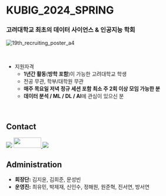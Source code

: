 # KUBIG_2024_SPRING

### 고려대학교 최초의 데이터 사이언스 & 인공지능 학회

![19th_recruiting_poster_a4](https://github.com/KU-BIG/KUBIG_2023_FALL/assets/115082062/ff8ae4a8-230d-445f-ab61-6f0eac7d720e)

<br>

* 지원자격
  - **1년간 활동**(**방학 포함**)이 가능한 고려대학교 학생
  - 전공 무관, 학부/대학원 무관
  - **매주 목요일 저녁 정규 세션 포함 최소 주 2회 이상 모임 가능한 분**
  - **데이터 분석 / ML / DL / AI**에 관심이 있으신 분
<br>

## Contact

  <a href="https://www.instagram.com/kubig.official"><img src="https://img.shields.io/badge/Instagram-E4405F?style=for-the-badge&logo=Instagram&logoColor=white&link=https://www.instagram.com/woo0_hooo/"/></a>
<a href="https://spectrum-title-805.notion.site/KUBIG-525637dea0aa43d9a7da1bd51e69b153?pvs=4"><img src="https://img.shields.io/badge/-Notion-000000?logo=notion&logoColor=white&style=flat-square&color=brightgreen" width="75" height="28">
</a> 
<a href="mailto:kubigkorea@gmail.com"><img src="https://img.shields.io/badge/Gmail-d14836?style=for-the-badge&logo=Gmail&logoColor=white&link=viliketh1s98@naver.com"/></a>
</a>
<br>

## Administration

- **회장단:** 김지윤, 김희준, 문성빈
- **운영진:** 최유민, 박제재, 신인수, 정해원, 원준혁, 진서연, 방서연
